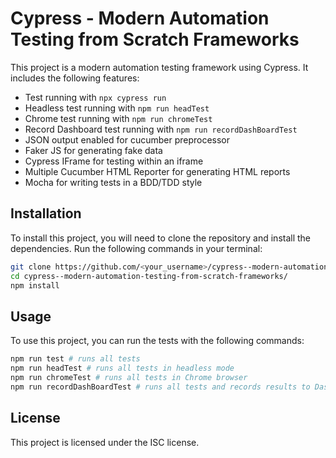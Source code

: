 

# Cypress - Modern Automation Testing from Scratch Frameworks

This project is a modern automation testing framework using Cypress. It includes the following features: 

- Test running with `npx cypress run`
- Headless test running with `npm run headTest`
- Chrome test running with `npm run chromeTest`
- Record Dashboard test running with `npm run recordDashBoardTest` 
- JSON output enabled for cucumber preprocessor 
- Faker JS for generating fake data 
- Cypress IFrame for testing within an iframe 
- Multiple Cucumber HTML Reporter for generating HTML reports 
- Mocha for writing tests in a BDD/TDD style 

 ## Installation 

 To install this project, you will need to clone the repository and install the dependencies. Run the following commands in your terminal: 

 ```bash 
 git clone https://github.com/<your_username>/cypress--modern-automation-testing-from-scratch-frameworks.git 
 cd cypress--modern-automation-testing-from-scratch-frameworks/ 
 npm install 
 ```

 ## Usage

 To use this project, you can run the tests with the following commands:  

 ```bash  
 npm run test # runs all tests  
 npm run headTest # runs all tests in headless mode  
 npm run chromeTest # runs all tests in Chrome browser  
 npm run recordDashBoardTest # runs all tests and records results to Dashboard  

 ```

 ## License

 This project is licensed under the ISC license.